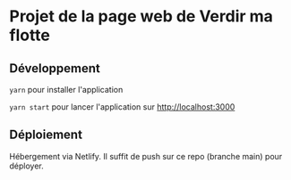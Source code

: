 # Projet de la page web de Verdir ma flotte

## Développement

`yarn` pour installer l'application

`yarn start` pour lancer l'application sur [http://localhost:3000](http://localhost:3000)

## Déploiement

Hébergement via Netlify. Il suffit de push sur ce repo (branche main) pour déployer.

